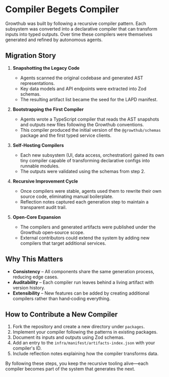 # Compiler Begets Compiler

Growthub was built by following a recursive compiler pattern. Each subsystem was converted into a declarative compiler that can transform inputs into typed outputs. Over time these compilers were themselves generated and refined by autonomous agents.

## Migration Story

1. **Snapshotting the Legacy Code**
   - Agents scanned the original codebase and generated AST representations.
   - Key data models and API endpoints were extracted into Zod schemas.
   - The resulting artifact list became the seed for the LAPD manifest.

2. **Bootstrapping the First Compiler**
   - Agents wrote a TypeScript compiler that reads the AST snapshots and outputs new files following the Growthub conventions.
   - This compiler produced the initial version of the `@growthub/schemas` package and the first typed service clients.

3. **Self‑Hosting Compilers**
   - Each new subsystem (UI, data access, orchestration) gained its own tiny compiler capable of transforming declarative configs into runnable modules.
   - The outputs were validated using the schemas from step 2.

4. **Recursive Improvement Cycle**
   - Once compilers were stable, agents used them to rewrite their own source code, eliminating manual boilerplate.
   - Reflection notes captured each generation step to maintain a transparent audit trail.

5. **Open‑Core Expansion**
   - The compilers and generated artifacts were published under the Growthub open‑source scope.
   - External contributors could extend the system by adding new compilers that target additional services.

## Why This Matters

- **Consistency** – All components share the same generation process, reducing edge cases.
- **Auditability** – Each compiler run leaves behind a living artifact with version history.
- **Extensibility** – New features can be added by creating additional compilers rather than hand‑coding everything.

## How to Contribute a New Compiler

1. Fork the repository and create a new directory under `packages`.
2. Implement your compiler following the patterns in existing packages.
3. Document its inputs and outputs using Zod schemas.
4. Add an entry to the `infra/manifest/artifacts-index.json` with your compiler's ID.
5. Include reflection notes explaining how the compiler transforms data.

By following these steps, you keep the recursive tooling alive—each compiler becomes part of the system that generates the next. 